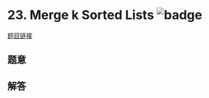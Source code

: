 # 23. Merge k Sorted Lists ![badge](https://img.shields.io/badge/-hard-red?style=flat-square)

[题目链接](https://leetcode.com/problems/merge-k-sorted-lists)

## 题意

## 解答

